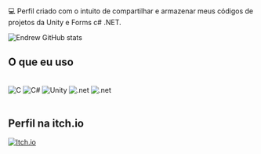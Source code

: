 💻 Perfil criado com o intuito de compartilhar e armazenar meus códigos de projetos da Unity e Forms c# .NET.

![Endrew GitHub stats](https://github-readme-stats.vercel.app/api?username=Endrew-A&show_icons=true&theme=dark)

## O que eu uso
<div style="display: inline_block"><br/>
  <img align="center" alt="C" src="https://img.shields.io/badge/C-00599C?style=for-the-badge&logo=&logoColor=white" />
  <img align="center" alt="C#" src="https://img.shields.io/badge/C%23-239120?style=for-the-badge&logo=c-sharp&logoColor=white" />
  <img align="center" alt="Unity" src="https://img.shields.io/badge/Unity-100000?style=for-the-badge&logo=unity&logoColor=white" />
  <img align="center" alt=".net" src="https://img.shields.io/badge/.NET-5C2D91?style=for-the-badge&logo=.net&logoColor=white" />
  <img align="center" alt=".net" src="https://img.shields.io/badge/MySQL-00000F?style=for-the-badge&logo=mysql&logoColor=white" />
</div><br/>

## Perfil na itch.io

[![Itch.io](https://img.shields.io/badge/Itch.io-FA5C5C?style=for-the-badge&logo=itchdotio&logoColor=white)](https://endz-23.itch.io)
  
